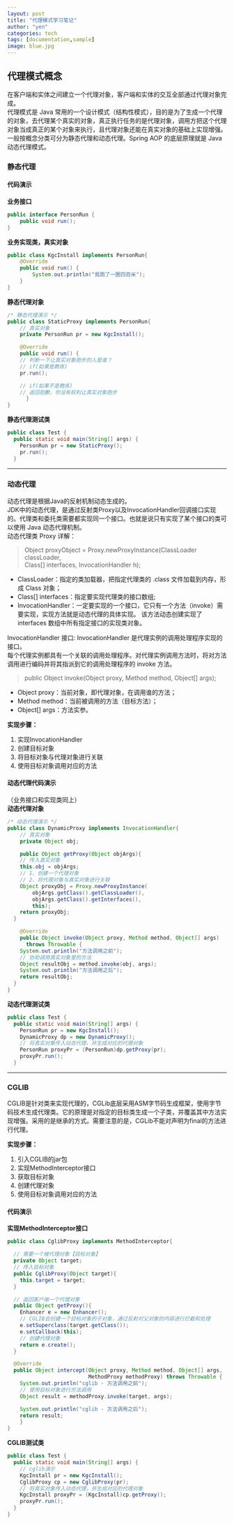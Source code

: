 ```yaml
---
layout: post
title: "代理模式学习笔记"
author: "yen"
categories: tech
tags: [documentation,sample]
image: blue.jpg
---
```

## 代理模式概念
在客户端和实体之间建立一个代理对象，客户端和实体的交互全部通过代理对象完成。  
代理模式是 Java 常用的一个设计模式（结构性模式），目的是为了生成一个代理的对象，去代理某个真实的对象，真正执行任务的是代理对象，调用方把这个代理对象当成真正的某个对象来执行，且代理对象还能在真实对象的基础上实现增强。一般按概念分类可分为静态代理和动态代理。Spring AOP 的底层原理就是 Java 动态代理模式。

### 静态代理
#### 代码演示
**业务接口**
~~~java
public interface PersonRun {  
    public void run();  
}
~~~
**业务实现类，真实对象**
~~~java
public class KgcInstall implements PersonRun{  
    @Override
    public void run() {
        System.out.println("我跑了一圈四百米");  
    }  
}
~~~
**静态代理对象**
~~~java
/* 静态代理演示 */
public class StaticProxy implements PersonRun{  
    // 真实对象
    private PersonRun pr = new KgcInstall();

    @Override
    public void run() {
    // 判断一下让真实对象跑步的人是谁？
    // if(如果是教练)
    pr.run();

    // if(如果不是教练)
    // 返回抱歉，你没有权利让真实对象跑步
	  }
}
~~~

**静态代理测试类**
~~~java
public class Test {
  public static void main(String[] args) {
    PersonRun pr = new StaticProxy();
    pr.run();
  }
~~~

************
### 动态代理
动态代理是根据Java的反射机制动态生成的。  
JDK中的动态代理，是通过反射类Proxy以及InvocationHandler回调接口实现的。代理类和委托类需要都实现同一个接口。也就是说只有实现了某个接口的类可以使用 Java 动态代理机制。  
动态代理类 Proxy 详解：
> Object proxyObject = Proxy.newProxyInstance(ClassLoader classLoader,   
                              Class[] interfaces, InvocationHandler h);  
- ClassLoader：指定的类加载器，把指定代理类的 .class 文件加载到内存，形成 Class 对象；
- Class[] interfaces：指定要实现代理类的接口数组;
- InvocationHandler：一定要实现的一个接口，它只有一个方法（invoke）需要实现，实现方法就是动态代理的具体实现。
该方法动态创建实现了 interfaces 数组中所有指定接口的实现类对象。  

InvocationHandler 接口:
InvocationHandler 是代理实例的调用处理程序实现的接口。  
每个代理实例都具有一个关联的调用处理程序。对代理实例调用方法时，将对方法调用进行编码并将其指派到它的调用处理程序的 invoke 方法。  
> public Object invoke(Object proxy, Method method, Object[] args);
- Object proxy：当前对象，即代理对象，在调用谁的方法；
- Method method：当前被调用的方法（目标方法）；  
- Object[] args：方法实参。

**实现步骤：**
1. 实现InvocationHandler
2. 创建目标对象
3. 将目标对象与代理对象进行关联
4. 使用目标对象调用对应的方法


#### 动态代理代码演示
（业务接口和实现类同上）  
**动态代理对象**
~~~java
/* 动态代理演示 */
public class DynamicProxy implements InvocationHandler{
    // 真实对象
    private Object obj;

    public Object getProxy(Object objArgs){
    // 传入真实对象
    this.obj = objArgs;
    // 1、创建一个代理对象
    // 2、将代理对象与真实对象进行关联
    Object proxyObj = Proxy.newProxyInstance(
        objArgs.getClass().getClassLoader(),
        objArgs.getClass().getInterfaces(),
        this);
    return proxyObj;  
  }

    @Override
    public Object invoke(Object proxy, Method method, Object[] args)
      throws Throwable {
    System.out.println("方法调用之前");
    // 协助调用真实对象里的方法
    Object resultObj = method.invoke(obj, args);  
    System.out.println("方法调用之后");
    return resultObj;  
  }  
}
~~~

**动态代理测试类**
~~~java
public class Test {
  public static void main(String[] args) {
    PersonRun pr = new KgcInstall();
    DynamicProxy dp = new DynamicProxy();
    // 将真实对象传入动态代理，并生成对应的代理对象
    PersonRun proxyPr = (PersonRun)dp.getProxy(pr);
    proxyPr.run();
  }
~~~
*****
### CGLIB
CGLIB是针对类来实现代理的，CGLib底层采用ASM字节码生成框架，使用字节码技术生成代理类。它的原理是对指定的目标类生成一个子类，并覆盖其中方法实现增强。采用的是继承的方式。需要注意的是，CGLib不能对声明为final的方法进行代理。  

**实现步骤：**
1. 引入CGLIB的jar包
2. 实现MethodInterceptor接口
3. 获取目标对象
4. 创建代理对象
5. 使用目标对象调用对应的方法  


#### 代码演示
**实现MethodInterceptor接口**
~~~java
public class CglibProxy implements MethodInterceptor{

  // 需要一个被代理对象【目标对象】  
  private Object target;  
  // 传入目标对象  
  public CglibProxy(Object target){  
    this.target = target;
  }

  // 返回客户端一个代理对象  
  public Object getProxy(){  
    Enhancer e = new Enhancer();  
  	// CGLIB会创建一个目标对象的子对象，通过反射对父对象的内容进行拦截和处理  
    e.setSuperclass(target.getClass());  
    e.setCallback(this);  
    // 创建代理对象  
    return e.create();  
  }

  @Override
  public Object intercept(Object proxy, Method method, Object[] args,
                          MethodProxy methodProxy) throws Throwable {
    System.out.println("cglib - 方法调用之前");
    // 使用目标对象进行方法调用
    Object result = methodProxy.invoke(target, args);

    System.out.println("cglib - 方法调用之后");
    return result;
	}
}
~~~
**CGLIB测试类**
~~~java
public class Test {
  public static void main(String[] args) {
    // cglib演示
    KgcInstall pr = new KgcInstall();
    CglibProxy cp = new CglibProxy(pr);
    // 将真实对象传入动态代理，并生成对应的代理对象
    KgcInstall proxyPr = (KgcInstall)cp.getProxy();
    proxyPr.run();
  }
}
~~~
